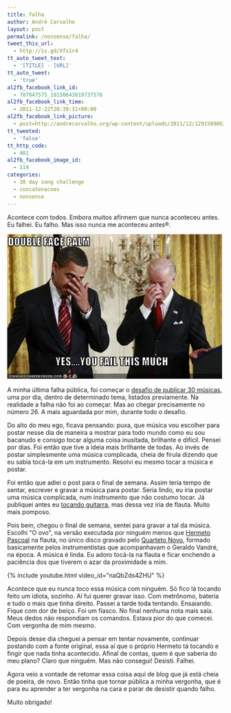 ```yaml
---
title: falha
author: André Carvalho
layout: post
permalink: /nonsense/falha/
tweet_this_url:
  - http://is.gd/Xfx1r4
tt_auto_tweet_text:
  - '[TITLE] - [URL]'
tt_auto_tweet:
  - 'true'
al2fb_facebook_link_id:
  - 787847575_10150643819737576
al2fb_facebook_link_time:
  - 2011-12-22T20:39:31+00:00
al2fb_facebook_link_picture:
  - post=http://andrecarvalho.org/wp-content/uploads/2011/12/129150906364236820.jpg
tt_tweeted:
  - 'false'
tt_http_code:
  - 401
al2fb_facebook_image_id:
  - 119
categories:
  - 30 day song challenge
  - concatenacoes
  - nonsense
---
```


Acontece com todos. Embora muitos afirmem que nunca aconteceu antes. Eu falhei. Eu falho. Mas isso nunca me aconteceu antes®.

![Sim, você falha desse tanto!](/wp-content/uploads/2011/12/129150906364236820.jpg)

A minha última falha pública, foi começar o [desafio de publicar 30 músicas](/musica/30-day-song-challenge/01-your-favorite-song/), uma por dia, dentro de determinado tema, listados previamente. Na realidade a falha não foi ao começar. Mas ao chegar precisamente no número 26. A mais aguardada por mim, durante todo o desafio.

Do alto do meu ego, ficava pensando: puxa, que música vou escolher para postar nesse dia de maneira a mostrar para todo mundo como eu sou bacanudo e consigo tocar alguma coisa inusitada, brilhante e difícil. Pensei por dias. Foi então que tive a ideia mais brilhante de todas. Ao invés de postar simplesmente uma música complicada, cheia de firula dizendo que eu sabia tocá-la em um instrumento. Resolvi eu mesmo tocar a música e postar.

Foi então que adiei o post para o final de semana. Assim teria tempo de sentar, escrever e gravar a música para postar. Seria lindo, eu iria postar uma música complicada, num instrumento que não costumo tocar. Já publiquei antes eu [tocando guitarra](/musica/ciume/), mas dessa vez iria de flauta. Muito mais pomposo.

Pois bem, chegou o final de semana, sentei para gravar a tal da música. Escolhi "O ovo", na versão executada por ninguém menos que [Hermeto Pascoal](http://pt.wikipedia.org/wiki/Hermeto_Pascoal) na flauta, no único disco gravado pelo [Quarteto Novo](http://pt.wikipedia.org/wiki/Quarteto_Novo), formado basicamente pelos instrumentistas que acompanhavam o Geraldo Vandré, na época. A música é linda. Eu adoro tocá-la na flauta e ficar enchendo a paciência dos que tiverem o azar da proximidade a mim.

{% include youtube.html video_id="naQbZds4ZHU" %}

Acontece que eu nunca toco essa música com ninguém. Só fico lá tocando feito um idiota, sozinho. Aí fui querer gravar isso. Com metrônomo, bateria e tudo o mais que tinha direito. Passei a tarde toda tentando. Ensaiando. Fique com dor de beiço. Foi um fiasco. No final nenhuma nota mais saía. Meus dedos não respondiam os comandos. Estava pior do que comecei. Com vergonha de mim mesmo.

Depois desse dia cheguei a pensar em tentar novamente, continuar postando com a fonte original, essa aí que o próprio Hermeto tá tocando e fingir que nada tinha acontecido. Afinal de contas, quem é que saberia do meu plano? Claro que ninguém. Mas não consegui! Desisti. Falhei.

Agora veio a vontade de retomar essa coisa aqui de blog que já está cheia de poeira, de novo. Então tinha que tornar pública a minha vergonha, que é para eu aprender a ter vergonha na cara e parar de desistir quando falho.

Muito obrigado!
